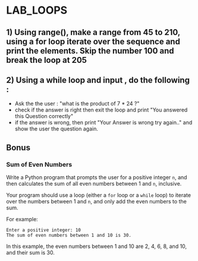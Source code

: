 # LAB_LOOPS


## 1) Using range(),  make a range from 45 to 210, using a for loop iterate over the sequence and print the elements. Skip the number 100 and break the loop at 205

## 2) Using a while loop and input , do the following :
- Ask the the user : "what is the product of 7 * 24 ?"
- check if the answer is right then exit the loop and print "You answered this Question correctly"
- if the answer is wrong, then print "Your Answer is wrong try again.." and show the user the question again.


## Bonus

### Sum of Even Numbers

Write a Python program that prompts the user for a positive integer `n`, and then calculates the sum of all even numbers between 1 and `n`, inclusive.

Your program should use a loop (either a `for` loop or a `while` loop) to iterate over the numbers between 1 and `n`, and only add the even numbers to the sum.

For example:

```
Enter a positive integer: 10
The sum of even numbers between 1 and 10 is 30.
```

In this example, the even numbers between 1 and 10 are 2, 4, 6, 8, and 10, and their sum is 30.
